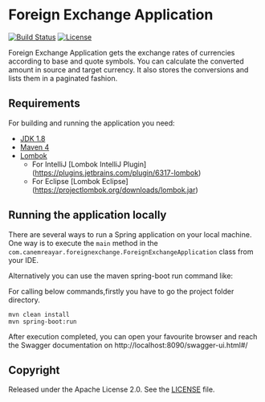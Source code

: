 
# Foreign Exchange Application
[![Build Status](https://travis-ci.org/justayar/walmart_book_shop.svg?branch=master)](https://travis-ci.org/justayar/walmart_book_shop)
[![License](http://img.shields.io/:license-apache-blue.svg)](http://www.apache.org/licenses/LICENSE-2.0.html)

Foreign Exchange Application gets the exchange rates of currencies according to base and quote symbols. You can calculate the converted amount in source and target
currency. It also stores the conversions and lists them in a paginated fashion.

## Requirements

For building and running the application you need:

- [JDK 1.8](https://www.oracle.com/java/technologies/javase/javase-jdk8-downloads.html)
- [Maven 4](https://maven.apache.org)
- [Lombok](https://projectlombok.org/)
    * For IntelliJ [Lombok IntelliJ Plugin] (https://plugins.jetbrains.com/plugin/6317-lombok)
    * For Eclipse [Lombok Eclipse] (https://projectlombok.org/downloads/lombok.jar)

## Running the application locally

There are several ways to run a Spring application on your local machine. One way is to execute the `main` method in the `com.canemreayar.foreignexchange.ForeignExchangeApplication` class from your IDE.

Alternatively you can use the maven spring-boot run command like:

For calling below commands,firstly you have to go the project folder directory.

```shell
mvn clean install
mvn spring-boot:run
```

After execution completed, you can open your favourite browser and reach the Swagger documentation on http://localhost:8090/swagger-ui.html#/


## Copyright

Released under the Apache License 2.0. See the [LICENSE](https://github.com/codecentric/springboot-sample-app/blob/master/LICENSE) file.

